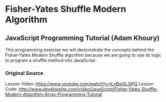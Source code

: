 # Fisher-Yates Shuffle Modern Algorithm
## JavaScript Programming Tutorial (Adam Khoury)

This programming exercise we will demonstrate the concepts behind the Fisher-Yates Modern Shuffle algorithm because we are going to use its logic to program a shuffle method into JavaScript.

### Original Source
Lesson Video: https://www.youtube.com/watch?v=tLxBwSL3lPQ
Lesson Code: http://www.developphp.com/video/JavaScript/Fisher-Yates-Shuffle-Modern-Algorithm-Array-Programming-Tutorial
